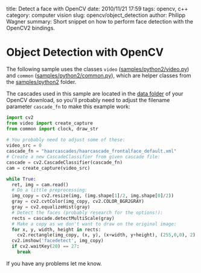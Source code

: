 title: Detect a face with OpenCV
date: 2010/11/21 17:59
tags: opencv, c++
category: computer vision
slug: opencv/object_detection
author: Philipp Wagner
summary: Short snippet on how to perform face detection with the OpenCV2 bindings.

# Object Detection with OpenCV #

The following sample uses the classes ``video`` ([samples/python2/video.py](http://code.opencv.org/projects/opencv/repository/revisions/master/changes/samples/python2/video.py)) 
and ``common`` ([samples/python2/common.py](http://code.opencv.org/projects/opencv/repository/revisions/master/changes/samples/python2/common.py)), which are helper classes from 
the [samples/python2](http://code.opencv.org/projects/opencv/repository/revisions/master/show/samples/python2) folder. 

The cascades used in this sample are located in the [data folder](http://code.opencv.org/projects/opencv/repository/revisions/master/show/data) of your OpenCV download, so you'll 
probably need to adjust the filename parameter ``cascade_fn`` to make this example work:

```python
import cv2
from video import create_capture
from common import clock, draw_str
 
# You probably need to adjust some of these:
video_src = 0
cascade_fn = "haarcascades/haarcascade_frontalface_default.xml"
# Create a new CascadeClassifier from given cascade file:
cascade = cv2.CascadeClassifier(cascade_fn)
cam = create_capture(video_src)

while True:
  ret, img = cam.read()
  # Do a little preprocessing:
  img_copy = cv2.resize(img, (img.shape[1]/2, img.shape[0]/2))
  gray = cv2.cvtColor(img_copy, cv2.COLOR_BGR2GRAY)
  gray = cv2.equalizeHist(gray)
  # Detect the faces (probably research for the options!):
  rects = cascade.detectMultiScale(gray)
  # Make a copy as we don't want to draw on the original image:
  for x, y, width, height in rects:
    cv2.rectangle(img_copy, (x, y), (x+width, y+height), (255,0,0), 2)
  cv2.imshow('facedetect', img_copy)
  if cv2.waitKey(20) == 27:
    break
```

If you have any problems let me know.

